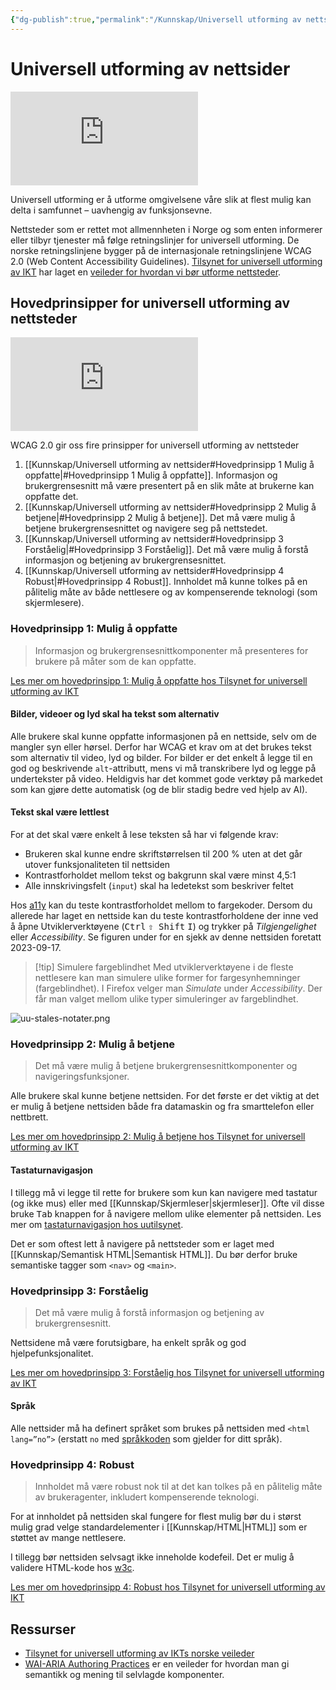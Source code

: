 ```yaml
---
{"dg-publish":true,"permalink":"/Kunnskap/Universell utforming av nettsider/","title":"Universell utforming av nettsider","tags":["it1","html"]}
---
```



# Universell utforming av nettsider

<iframe src="https://www.youtube.com/embed/mZFpcHSDdvk" class="youtube" title="Video fra Digitaliseringsdirektoratet om universell utforming" loading="lazy" frameborder="0" allow="accelerometer; autoplay; clipboard-write; encrypted-media; gyroscope; picture-in-picture; web-share" allowfullscreen></iframe>

Universell utforming er å utforme omgivelsene våre slik at flest mulig kan delta i samfunnet – uavhengig av funksjonsevne.

Nettsteder som er rettet mot allmennheten i Norge og som enten informerer eller tilbyr tjenester må følge retningslinjer for universell utforming. De norske retningslinjene bygger på de internasjonale retningslinjene <abbr>WCAG</abbr> 2.0 (Web Content Accessibility Guidelines). [Tilsynet for universell utforming av IKT](https://www.uutilsynet.no/) har laget en [veileder for hvordan vi bør utforme nettsteder](https://www.uutilsynet.no/veiledning/nettsteder/711). 

## Hovedprinsipper for universell utforming av nettsteder
<iframe src="https://www.youtube.com/embed/KSLx3yPwGGY" class="youtube" title="Introduksjon til universell utforming av nettsteder" loading="lazy" frameborder="0" allow="accelerometer; autoplay; clipboard-write; encrypted-media; gyroscope; picture-in-picture; web-share" allowfullscreen></iframe>

<abbr>WCAG</abbr> 2.0 gir oss fire prinsipper for universell utforming av nettsteder

1. [[Kunnskap/Universell utforming av nettsider#Hovedprinsipp 1 Mulig å oppfatte\|#Hovedprinsipp 1 Mulig å oppfatte]]. Informasjon og brukergrensesnitt må være presentert på en slik måte at brukerne kan oppfatte det.
2. [[Kunnskap/Universell utforming av nettsider#Hovedprinsipp 2 Mulig å betjene\|#Hovedprinsipp 2 Mulig å betjene]]. Det må være mulig å betjene brukergrensesnittet og navigere seg på nettstedet.
3. [[Kunnskap/Universell utforming av nettsider#Hovedprinsipp 3 Forståelig\|#Hovedprinsipp 3 Forståelig]]. Det må være mulig å forstå informasjon og betjening av brukergrensesnittet.
4. [[Kunnskap/Universell utforming av nettsider#Hovedprinsipp 4 Robust\|#Hovedprinsipp 4 Robust]]. Innholdet må kunne tolkes på en pålitelig måte av både nettlesere og av kompenserende teknologi (som skjermlesere).

### Hovedprinsipp 1: Mulig å oppfatte
>Informasjon og brukergrensesnittkomponenter må presenteres for brukere på måter som de kan oppfatte.

[Les mer om hovedprinsipp 1: Mulig å oppfatte hos Tilsynet for universell utforming av IKT](https://www.uutilsynet.no/wcag-standarden/1-mulig-oppfatte/714)

#### Bilder, videoer og lyd skal ha tekst som alternativ
Alle brukere skal kunne oppfatte informasjonen på en nettside, selv om de mangler syn eller hørsel. Derfor har <abbr>WCAG</abbr> et krav om at det brukes tekst som alternativ til video, lyd og bilder. For bilder er det enkelt å legge til en god og beskrivende `alt`-attributt, mens vi må transkribere lyd og legge på undertekster på video. Heldigvis har det kommet gode verktøy på markedet som kan gjøre dette automatisk (og de blir stadig bedre ved hjelp av AI).

#### Tekst skal være lettlest
For at det skal være enkelt å lese teksten så har vi følgende krav:
- Brukeren skal kunne endre skriftstørrelsen til 200 % uten at det går utover funksjonaliteten til nettsiden
- Kontrastforholdet mellom tekst og bakgrunn skal være minst 4,5:1
- Alle innskrivingsfelt (`input`) skal ha ledetekst som beskriver feltet

Hos [a11y](https://color.a11y.com/ContrastPair/) kan du teste kontrastforholdet mellom to fargekoder. Dersom du allerede har laget en nettside kan du teste kontrastforholdene der inne ved å åpne Utviklerverktøyene (<kbd>Ctrl</kbd> <kbd>⇧ Shift</kbd> <kbd>I</kbd>) og trykker på *Tilgjengelighet* eller *Accessibility*. Se figuren under for en sjekk av denne nettsiden foretatt 2023-09-17. 

>[!tip] Simulere fargeblindhet
>Med utviklerverktøyene i de fleste nettlesere kan man simulere ulike former for fargesynhemninger (fargeblindhet). I Firefox velger man *Simulate* under *Accessibility*. Der får man valget mellom ulike typer simuleringer av fargeblindhet.

![uu-stales-notater.png](/img/user/_resources/uu-stales-notater.png)

### Hovedprinsipp 2: Mulig å betjene
>Det må være mulig å betjene brukergrensesnittkomponenter og navigeringsfunksjoner.

Alle brukere skal kunne betjene nettsiden. For det første er det viktig at det er mulig å betjene nettsiden både fra datamaskin og fra smarttelefon eller nettbrett.

[Les mer om hovedprinsipp 2: Mulig å betjene hos Tilsynet for universell utforming av IKT](https://www.uutilsynet.no/wcag-standarden/2-mulig-betjene/716)

#### Tastaturnavigasjon

I tillegg må vi legge til rette for brukere som kun kan navigere med tastatur (og ikke mus) eller med [[Kunnskap/Skjermleser\|skjermleser]]. Ofte vil disse bruke <kbd>Tab</kbd> knappen for å navigere mellom ulike elementer på nettsiden. Les mer om [tastaturnavigasjon hos uutilsynet](https://www.uutilsynet.no/veiledning/tastaturnavigasjon/37).

Det er som oftest lett å navigere på nettsteder som er laget med [[Kunnskap/Semantisk HTML\|Semantisk HTML]]. Du bør derfor bruke semantiske tagger som `<nav>` og `<main>`.

### Hovedprinsipp 3: Forståelig
>Det må være mulig å forstå informasjon og betjening av brukergrensesnitt. 

Nettsidene må være forutsigbare, ha enkelt språk og god hjelpefunksjonalitet.

[Les mer om hovedprinsipp 3: Forståelig hos Tilsynet for universell utforming av IKT](https://www.uutilsynet.no/wcag-standarden/3-forstaelig/717)

#### Språk
Alle nettsider må ha definert språket som brukes på nettsiden med `<html lang=”no”>` (erstatt `no` med [språkkoden](https://www.loc.gov/standards/iso639-2/php/code_list.php) som gjelder for ditt språk).

### Hovedprinsipp 4: Robust
>Innholdet må være robust nok til at det kan tolkes på en pålitelig måte av brukeragenter, inkludert kompenserende teknologi.

For at innholdet på nettsiden skal fungere for flest mulig bør du i størst mulig grad velge standardelementer i [[Kunnskap/HTML\|HTML]] som er støttet av mange nettlesere. 

I tillegg bør nettsiden selvsagt ikke inneholde kodefeil. Det er mulig å validere HTML-kode hos [w3c](https://validator.w3.org/).

[Les mer om hovedprinsipp 4: Robust hos Tilsynet for universell utforming av IKT](https://www.uutilsynet.no/wcag-standarden/4-robust/718)

## Ressurser
- [Tilsynet for universell utforming av IKTs norske veileder](https://www.uutilsynet.no/veiledning/nettsteder/711)
- [WAI-ARIA Authoring Practices](https://www.w3.org/WAI/ARIA/apg/) er en veileder for hvordan man gi semantikk og mening til selvlagde komponenter.
